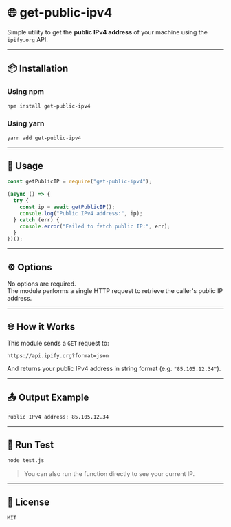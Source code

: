 # 🌐 get-public-ipv4

Simple utility to get the **public IPv4 address** of your machine using the `ipify.org` API.

---

## 📦 Installation

### Using npm

```bash
npm install get-public-ipv4
```

### Using yarn

```bash
yarn add get-public-ipv4
```

---

## 🚀 Usage

```js
const getPublicIP = require("get-public-ipv4");

(async () => {
  try {
    const ip = await getPublicIP();
    console.log("Public IPv4 address:", ip);
  } catch (err) {
    console.error("Failed to fetch public IP:", err);
  }
})();
```

---

## ⚙️ Options

No options are required.  
The module performs a single HTTP request to retrieve the caller's public IP address.

---

## 🌐 How it Works

This module sends a `GET` request to:

```
https://api.ipify.org?format=json
```

And returns your public IPv4 address in string format (e.g. `"85.105.12.34"`).

---

## 📤 Output Example

```bash
Public IPv4 address: 85.105.12.34
```

---

## 🧪 Run Test

```bash
node test.js
```

> You can also run the function directly to see your current IP.

---

## 🪪 License

```
MIT
```
